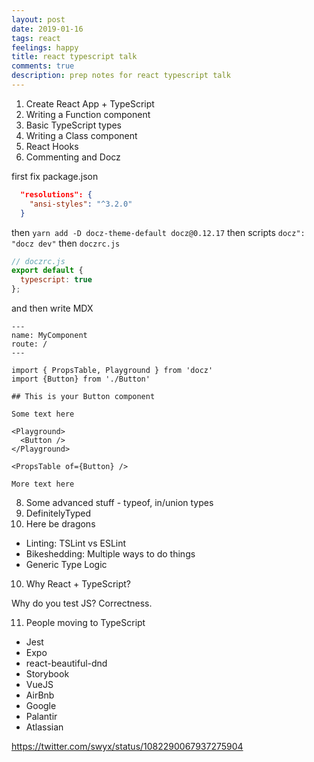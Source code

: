 ```yaml
---
layout: post
date: 2019-01-16
tags: react
feelings: happy
title: react typescript talk
comments: true
description: prep notes for react typescript talk
---
```


1. Create React App + TypeScript
2. Writing a Function component
3. Basic TypeScript types
4. Writing a Class component
5. React Hooks
6. Commenting and Docz

first fix package.json

```json
  "resolutions": {
    "ansi-styles": "^3.2.0"
  }
```

then `yarn add -D docz-theme-default docz@0.12.17`
then scripts `docz": "docz dev"`
then `doczrc.js`

```js
// doczrc.js
export default {
  typescript: true
};
```

and then write MDX

```mdx
---
name: MyComponent
route: /
---

import { PropsTable, Playground } from 'docz'
import {Button} from './Button'

## This is your Button component

Some text here

<Playground>
  <Button />
</Playground>

<PropsTable of={Button} />

More text here
```

8. Some advanced stuff - typeof, in/union types
7. DefinitelyTyped
8. Here be dragons
  - Linting: TSLint vs ESLint
  - Bikeshedding: Multiple ways to do things
  - Generic Type Logic
10. Why React + TypeScript?

Why do you test JS? Correctness.

11. People moving to TypeScript

- Jest
- Expo
- react-beautiful-dnd
- Storybook
- VueJS
- AirBnb
- Google
- Palantir
- Atlassian

https://twitter.com/swyx/status/1082290067937275904

